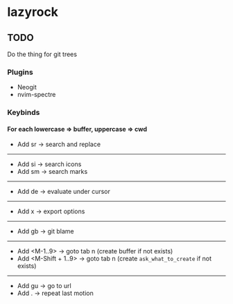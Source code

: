 # lazyrock

## TODO

Do the thing for git trees
### Plugins
- Neogit
- nvim-spectre

### Keybinds
#### For each lowercase => buffer, uppercase => cwd
- Add <leader>sr -> search and replace
-------------------------------
- Add <leader>si -> search icons
- Add <leader>sm -> search marks
-------------------------------
- Add <leader>de -> evaluate under cursor
-------------------------------
- Add <leader>x -> export options
-------------------------------
- Add <leader>gb -> git blame
-------------------------------
- Add <M-1..9> -> goto tab n (create buffer if not exists)
- Add <M-Shift + 1..9> -> goto tab n (create `ask_what_to_create` if not exists)
-------------------------------
- Add gu -> go to url
- Add . -> repeat last motion
